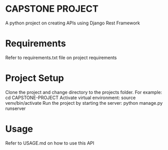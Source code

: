 # CAPSTONE PROJECT
A python project on creating APIs using Django Rest Framework

# Requirements
Refer to requirements.txt file on project requirements

# Project Setup
Clone the project and change directory to the projects folder. For example: cd CAPSTONE-PROJECT
Activate virtual environment: source venv/bin/activate
Run the project by starting the server: python manage.py runserver

# Usage
Refer to USAGE.md on how to use this API
